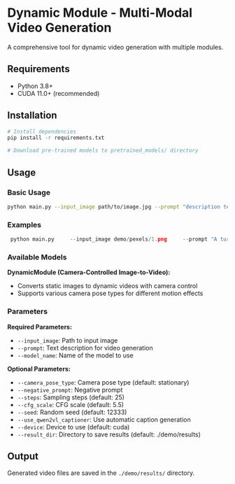 # Dynamic Module - Multi-Modal Video Generation

A comprehensive tool for dynamic video generation with multiple modules.

## Requirements

- Python 3.8+
- CUDA 11.0+ (recommended)

## Installation

```bash
# Install dependencies
pip install -r requirements.txt

# Download pre-trained models to pretrained_models/ directory
```

## Usage

### Basic Usage

```bash
python main.py --input_image path/to/image.jpg --prompt "description text" --model_name "model_name"
```

### Examples
```python
 python main.py     --input_image demo/pexels/1.png     --prompt "A turtle sunbathes on a mossy rock by a river."     --model_name "Dynamic_Module"     --camera_pose_type "zoom in"     --trace_extract_ratio 0.1     --trace_scale_factor 1.0     --frame_stride 2     --steps 25     --camera_cfg 1.0     --cfg_scale 5.5     --seed 12333     --enable_camera_condition     --device cuda
```

### Available Models

**DynamicModule (Camera-Controlled Image-to-Video):**
- Converts static images to dynamic videos with camera control
- Supports various camera pose types for different motion effects

### Parameters

**Required Parameters:**
- `--input_image`: Path to input image
- `--prompt`: Text description for video generation
- `--model_name`: Name of the model to use

**Optional Parameters:**
- `--camera_pose_type`: Camera pose type (default: stationary)
- `--negative_prompt`: Negative prompt
- `--steps`: Sampling steps (default: 25)
- `--cfg_scale`: CFG scale (default: 5.5)
- `--seed`: Random seed (default: 12333)
- `--use_qwen2vl_captioner`: Use automatic caption generation
- `--device`: Device to use (default: cuda)
- `--result_dir`: Directory to save results (default: ./demo/results)

## Output

Generated video files are saved in the `./demo/results/` directory.
